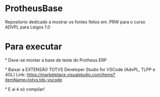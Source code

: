 # ProtheusBase
Repositorio dedicado a mostrar os fontes feitos em .PRW para o curso ADVPL para Leigos 1.0

# Para executar

° Deve-se montar a base de teste do Protheus ERP

° Baixar a EXTENSÃO TOTVS Developer Studio for VSCode (AdvPL, TLPP e 4GL)
Link: https://marketplace.visualstudio.com/items?itemName=totvs.tds-vscode

° E ai é só compilar!
